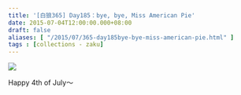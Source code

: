 ```yaml
---
title: '[白狼365] Day185：bye, bye, Miss American Pie'
date: 2015-07-04T12:00:00.000+08:00
draft: false
aliases: [ "/2015/07/365-day185bye-bye-miss-american-pie.html" ]
tags : [collections - zaku]
---
```


![](/images/zaku185.jpg)

Happy 4th of July～
